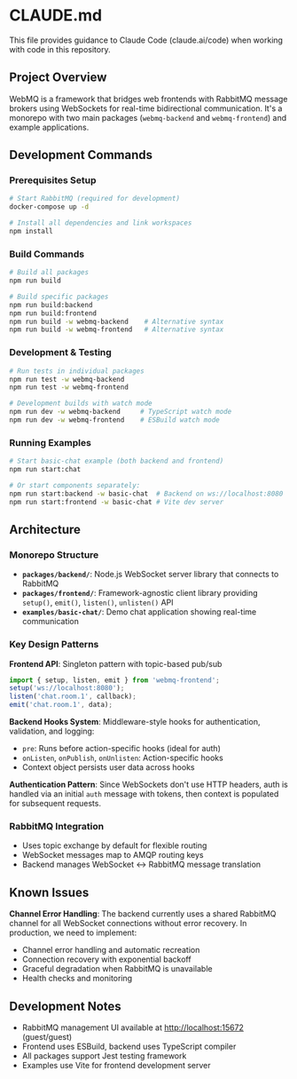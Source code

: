 # CLAUDE.md

This file provides guidance to Claude Code (claude.ai/code) when working with code in this repository.

## Project Overview

WebMQ is a framework that bridges web frontends with RabbitMQ message brokers using WebSockets for real-time bidirectional communication. It's a monorepo with two main packages (`webmq-backend` and `webmq-frontend`) and example applications.

## Development Commands

### Prerequisites Setup

```bash
# Start RabbitMQ (required for development)
docker-compose up -d

# Install all dependencies and link workspaces
npm install
```

### Build Commands

```bash
# Build all packages
npm run build

# Build specific packages
npm run build:backend
npm run build:frontend
npm run build -w webmq-backend    # Alternative syntax
npm run build -w webmq-frontend   # Alternative syntax
```

### Development & Testing

```bash
# Run tests in individual packages
npm run test -w webmq-backend
npm run test -w webmq-frontend

# Development builds with watch mode
npm run dev -w webmq-backend     # TypeScript watch mode
npm run dev -w webmq-frontend    # ESBuild watch mode
```

### Running Examples

```bash
# Start basic-chat example (both backend and frontend)
npm run start:chat

# Or start components separately:
npm run start:backend -w basic-chat  # Backend on ws://localhost:8080
npm run start:frontend -w basic-chat # Vite dev server
```

## Architecture

### Monorepo Structure

- **`packages/backend/`**: Node.js WebSocket server library that connects to RabbitMQ
- **`packages/frontend/`**: Framework-agnostic client library providing `setup()`, `emit()`, `listen()`, `unlisten()` API
- **`examples/basic-chat/`**: Demo chat application showing real-time communication

### Key Design Patterns

**Frontend API**: Singleton pattern with topic-based pub/sub

```javascript
import { setup, listen, emit } from 'webmq-frontend';
setup('ws://localhost:8080');
listen('chat.room.1', callback);
emit('chat.room.1', data);
```

**Backend Hooks System**: Middleware-style hooks for authentication, validation, and logging:

- `pre`: Runs before action-specific hooks (ideal for auth)
- `onListen`, `onPublish`, `onUnlisten`: Action-specific hooks
- Context object persists user data across hooks

**Authentication Pattern**: Since WebSockets don't use HTTP headers, auth is handled via an initial `auth` message with tokens, then context is populated for subsequent requests.

### RabbitMQ Integration

- Uses topic exchange by default for flexible routing
- WebSocket messages map to AMQP routing keys
- Backend manages WebSocket ↔ RabbitMQ message translation

## Known Issues

**Channel Error Handling**: The backend currently uses a shared RabbitMQ channel for all WebSocket connections without error recovery. In production, we need to implement:

- Channel error handling and automatic recreation
- Connection recovery with exponential backoff
- Graceful degradation when RabbitMQ is unavailable
- Health checks and monitoring

## Development Notes

- RabbitMQ management UI available at <http://localhost:15672> (guest/guest)
- Frontend uses ESBuild, backend uses TypeScript compiler
- All packages support Jest testing framework
- Examples use Vite for frontend development server

